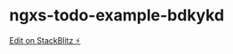 # ngxs-todo-example-bdkykd

[Edit on StackBlitz ⚡️](https://stackblitz.com/edit/ngxs-todo-example-bdkykd)